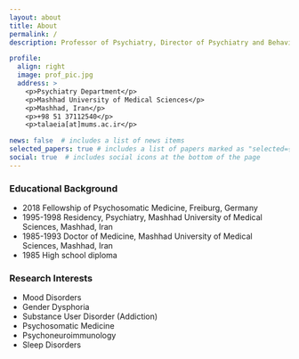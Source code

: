 ```yaml
---
layout: about
title: About
permalink: /
description: Professor of Psychiatry, Director of Psychiatry and Behavioral Sciences Research Center

profile:
  align: right
  image: prof_pic.jpg
  address: >
    <p>Psychiatry Department</p>
    <p>Mashhad University of Medical Sciences</p>
    <p>Mashhad, Iran</p>
    <p>+98 51 37112540</p>
    <p>talaeia[at]mums.ac.ir</p>

news: false  # includes a list of news items
selected_papers: true # includes a list of papers marked as "selected={true}"
social: true  # includes social icons at the bottom of the page
---
```


### Educational Background
- 2018 Fellowship of Psychosomatic Medicine, Freiburg, Germany
- 1995-1998 Residency, Psychiatry, Mashhad University of Medical Sciences, Mashhad, Iran
- 1985-1993 Doctor of Medicine, Mashhad University of Medical Sciences, Mashhad, Iran
- 1985 High school diploma

### Research Interests
- Mood Disorders
- Gender Dysphoria 
- Substance User Disorder (Addiction)
- Psychosomatic Medicine
- Psychoneuroimmunology 
- Sleep Disorders 

<!-- ### Awards/Honors
- 2005 Gold medal of 2005 in internal football championship of MUMS
- 2004 Won of scholarship from Ministry of Health and Medical Educations of Iran
- 1998 Superior Status (second rank) in Iranian National Board of Psychiatry
- 1992 Third rank of ‘Iran Universities football championship’ (and also seven internal medals in MUMS football games)
- 1985 Score of 227 in Iranian University Entrance Exam (Concour)  -->
